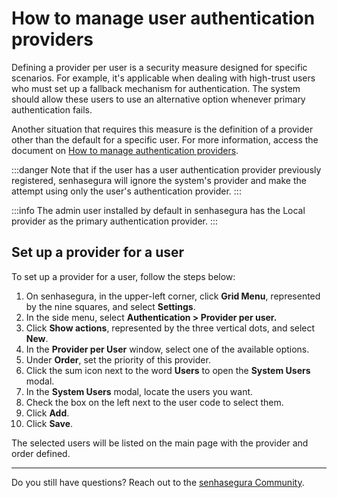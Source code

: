 # How to manage user authentication providers

Defining a provider per user is a security measure designed for specific scenarios. For example, it's applicable when dealing with high-trust users who must set up a fallback mechanism for authentication. The system should allow these users to use an alternative option whenever primary authentication fails.

Another situation that requires this measure is the definition of a provider other than the default for a specific user. For more information, access the document on [How to manage authentication providers](/v3-32/docs/how-to-manage-authentication-providers).

 :::danger
Note that if the user has a user authentication provider previously registered, senhasegura will ignore the system's provider and make the attempt using only the user's authentication provider.
:::

 :::info
The admin user installed by default in senhasegura has the Local provider as the primary authentication provider.
:::

## Set up a provider for a user

To set up a provider for a user, follow the steps below:

1. On senhasegura, in the upper-left corner, click **Grid Menu**, represented by the nine squares, and select **Settings**.
2. In the side menu, select **Authentication > Provider per user.**
3. Click **Show actions**, represented by the three vertical dots, and select **New**.
4. In the **Provider per User** window, select one of the available options.
5. Under **Order**, set the priority of this provider.
6. Click the sum icon next to the word **Users** to open the **System Users** modal.
7. In the **System Users** modal, locate the users you want.
8. Check the box on the left next to the user code to select them.
9. Click **Add**.
10. Click **Save**.

The selected users will be listed on the main page with the provider and order defined.

***

Do you still have questions? Reach out to the [senhasegura Community](https://community.senhasegura.io/).